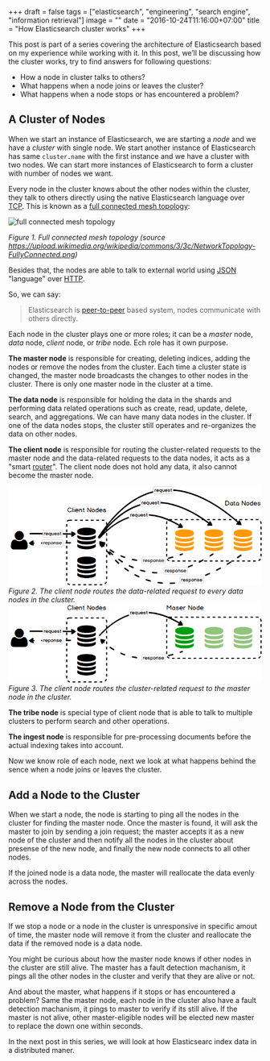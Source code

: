+++
draft = false
tags = ["elasticsearch", "engineering", "search engine", "information retrieval"]
image = ""
date = "2016-10-24T11:16:00+07:00"
title = "How Elasticsearch cluster works"
+++

This post is part of a series covering the architecture of Elasticsearch based on my experience while working with it. In this post, we’ll be discussing how the cluster works, try to find answers for following questions:

* How a node in cluster talks to others?
* What happens when a node joins or leaves the cluster?
* What happens when a node stops or has encountered a problem?

<!--more-->

## A Cluster of Nodes

When we start an instance of Elasticsearch, we are starting a *node* and we have a *cluster* with single node. We start another instance of Elasticsearch has same ```cluster.name``` with the first instance and we have a cluster with two nodes. We can start more instances of Elasticsearch to form a cluster with number of nodes we want.

Every node in the cluster knows about the other nodes within the cluster, they talk to others directly using the native Elasticsearch language over [TCP](https://en.wikipedia.org/wiki/Transmission_Control_Protocol). This is known as a [full connected mesh topology](http://en.wikipedia.org/wiki/Network_topology#Mesh):

![full connected mesh topology](https://upload.wikimedia.org/wikipedia/commons/3/3c/NetworkTopology-FullyConnected.png)

 *Figure 1. Full connected mesh topology (source https://upload.wikimedia.org/wikipedia/commons/3/3c/NetworkTopology-FullyConnected.png)*

Besides that, the nodes are able to talk to external world using [JSON](http://www.json.org) "language" over [HTTP](https://en.wikipedia.org/wiki/Hypertext_Transfer_Protocol).

So, we can say:

> Elasticsearch is [peer-to-peer](https://en.wikipedia.org/wiki/Peer-to-peer) based system, nodes communicate with others directly.

Each node in the cluster plays one or more roles; it can be a *master* node, *data* node, *client* node, or *tribe* node. Ech role has it own purpose.

**The master node** is responsible for creating, deleting indices, adding the nodes or remove the nodes from the cluster. Each time a cluster state is changed, the master node broadcasts the changes to other nodes in the cluster. There is only one master node in the cluster at a time.

**The data node** is responsible for holding the data in the shards and performing data related operations such as create, read, update, delete, search, and aggregations. We can have many data nodes in the cluster. If one of the data nodes stops, the cluster still operates and  re-organizes the data on other nodes.

**The client node** is responsible for routing the cluster-related requests to the master node and the data-related requests to the data nodes, it acts as a "smart [router](https://en.wikipedia.org/wiki/Router_(computing))". The client node does not hold any data, it also cannot become the master node. 

![es_client_to_data_nodes](/images/es_client_to_data_nodes.png)
*Figure 2. The client node routes the data-related request to every data nodes in the cluster.* 
![es_client_to_data_nodes](/images/es_client_to_master_node.png)
*Figure 3. The client node routes the cluster-related request to the master node in the cluster.* 

**The tribe node** is special type of client node that is able to talk to multiple clusters to perform search and other operations.

**The ingest node** is responsible for pre-processing documents before the actual indexing takes into account.

Now we know role of each node, next we look at what happens behind the sence when a node joins or leaves the cluster.

## Add a Node to the Cluster

When we start a node, the node is starting to ping all the nodes in the cluster for finding the master node. Once the master  is found, it will ask the master  to join by sending a join request; the master accepts it as a new node of the cluster and then notify all the nodes in the cluster about presense of the new node, and finally the new node connects to all other nodes.

If the joined node is a data node, the master will reallocate the data evenly across the nodes.

## Remove a Node from the Cluster

If we stop a node or a node in the cluster is unresponsive in specific amout of time, the master node will remove it from the cluster and reallocate the data if the removed node is a data node.

You might be curious about how the master node knows if other nodes in the cluster are still alive. The master has a fault detection machanism, it pings all the other nodes in the cluster and verify that they are alive or not.

And about the master, what happens if it stops or has encountered a problem? Same the master node, each node in the cluster also have a fault detection machanism, it pings to master to verify if its still alive. If the master is not alive, other master-eligible nodes will be elected new master to replace the down one within seconds.

In the next post in this series, we will look at how Elasticsearc index data in a distributed maner.
